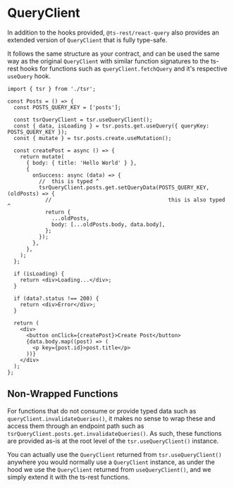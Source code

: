 # QueryClient

In addition to the hooks provided, `@ts-rest/react-query` also provides an extended version of `QueryClient` that is fully type-safe.

It follows the same structure as your contract, and can be used the same way as the original `QueryClient` with similar function
signatures to the ts-rest hooks for functions such as `queryClient.fetchQuery` and it's respective `useQuery` hook.

```tsx
import { tsr } from './tsr';

const Posts = () => {
  const POSTS_QUERY_KEY = ['posts'];

  const tsrQueryClient = tsr.useQueryClient();
  const { data, isLoading } = tsr.posts.get.useQuery({ queryKey: POSTS_QUERY_KEY });
  const { mutate } = tsr.posts.create.useMutation();

  const createPost = async () => {
    return mutate(
      { body: { title: 'Hello World' } },
      {
        onSuccess: async (data) => {
          //  this is typed ^
          tsrQueryClient.posts.get.setQueryData(POSTS_QUERY_KEY, (oldPosts) => {
            //                                     this is also typed ^
            return {
              ...oldPosts,
              body: [...oldPosts.body, data.body],
            };
          });
        },
      },
    );
  };

  if (isLoading) {
    return <div>Loading...</div>;
  }

  if (data?.status !== 200) {
    return <div>Error</div>;
  }

  return (
    <div>
      <button onClick={createPost}>Create Post</button>
      {data.body.map((post) => (
        <p key={post.id}>post.title</p>
      ))}
    </div>
  );
};
```

## Non-Wrapped Functions

For functions that do not consume or provide typed data such as `queryClient.invalidateQueries()`, it makes no sense to wrap these and access them through an endpoint path such as `tsrQueryClient.posts.get.invalidateQueries()`.
As such, these functions are provided as-is at the root level of the `tsr.useQueryClient()` instance.

You can actually use the `QueryClient` returned from `tsr.useQueryClient()` anywhere you would normally use a `QueryClient` instance, as under the hood
we use the `QueryClient` returned from `useQueryClient()`, and we simply extend it with the ts-rest functions.

